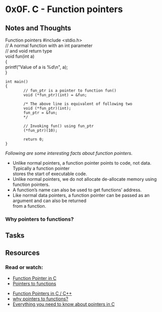 # 0x0F. C - Function pointers
## Notes and Thoughts
Function pointers
	#include <stdio.h>  
	// A normal function with an int parameter  
	// and void return type  
	void fun(int a)  
	{  
    		printf("Value of a is %d\n", a);  
	}  
  
	int main()  
	{  
    		// fun_ptr is a pointer to function fun()   
    		void (*fun_ptr)(int) = &fun;  
  
    		/* The above line is equivalent of following two  
       		void (*fun_ptr)(int);  
       		fun_ptr = &fun;   
    		*/  
  
    		// Invoking fun() using fun_ptr  
    		(*fun_ptr)(10);  
    
    		return 0;  
	}  

*Following are some interesting facts about function pointers.*  

+ Unlike normal pointers, a function pointer points to code, not data. Typically a function pointer  
 stores the start of executable code.  
+ Unlike normal pointers, we do not allocate de-allocate memory using function pointers.  
+ A function’s name can also be used to get functions’ address.  
+ Like normal data pointers, a function pointer can be passed as an argument and can also be returned  
 from a function.  
### Why pointers to functions?
## Tasks

## Resources
### Read or watch:
+ [Function Pointer in C](https://www.geeksforgeeks.org/function-pointer-in-c/)  
+ [Pointers to functions](https://publications.gbdirect.co.uk//c_book/chapter5/function_pointers.html)
* [Function Pointers in C / C++](https://www.youtube.com/watch?v=ynYtgGUNelE)
* [why pointers to functions?](https://www.youtube.com/watch?v=sxTFSDAZM8s)
* [Everything you need to know about pointers in C ](https://boredzo.org/pointers/)  
